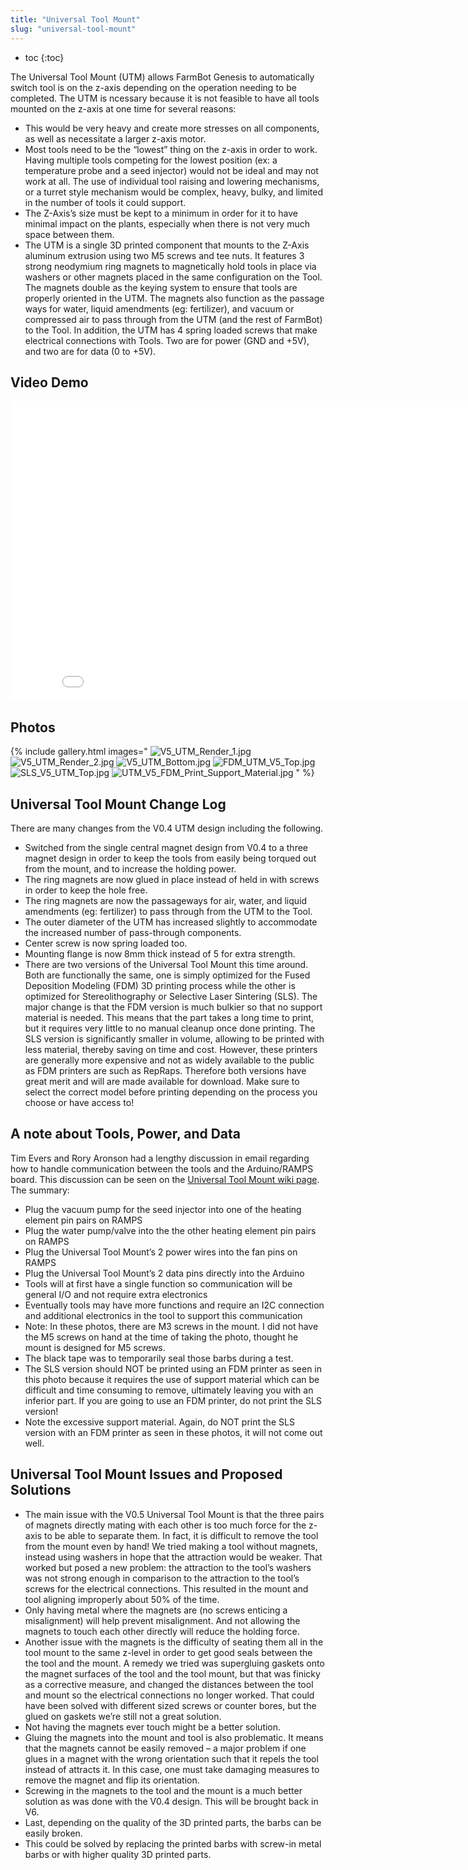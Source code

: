 ```yaml
---
title: "Universal Tool Mount"
slug: "universal-tool-mount"
---
```


* toc
{:toc}

The Universal Tool Mount (UTM) allows FarmBot Genesis to automatically switch tool is on the z-axis depending on the operation needing to be completed. The UTM is ncessary because it is not feasible to have all tools mounted on the z-axis at one time for several reasons:

  * This would be very heavy and create more stresses on all components, as well as necessitate a larger z-axis motor.
  * Most tools need to be the “lowest” thing on the z-axis in order to work. Having multiple tools competing for the lowest position (ex: a temperature probe and a seed injector) would not be ideal and may not work at all. The use of individual tool raising and lowering mechanisms, or a turret style mechanism would be complex, heavy, bulky, and limited in the number of tools it could support.
  * The Z-Axis’s size must be kept to a minimum in order for it to have minimal impact on the plants, especially when there is not very much space between them.
  * The UTM is a single 3D printed component that mounts to the Z-Axis aluminum extrusion using two M5 screws and tee nuts. It features 3 strong neodymium ring magnets to magnetically hold tools in place via washers or other magnets placed in the same configuration on the Tool. The magnets double as the keying system to ensure that tools are properly oriented in the UTM. The magnets also function as the passage ways for water, liquid amendments (eg: fertilizer), and vacuum or compressed air to pass through from the UTM (and the rest of FarmBot) to the Tool. In addition, the UTM has 4 spring loaded screws that make electrical connections with Tools. Two are for power (GND and +5V), and two are for data (0 to +5V).

## Video Demo

<iframe class="embedly-embed" src="//cdn.embedly.com/widgets/media.html?src=https%3A%2F%2Fwww.youtube.com%2Fembed%2FJIVe0dvgx6w%3Ffeature%3Doembed&url=https%3A%2F%2Fwww.youtube.com%2Fwatch%3Fv%3DJIVe0dvgx6w%26feature%3Dyoutu.be&image=https%3A%2F%2Fi.ytimg.com%2Fvi%2FJIVe0dvgx6w%2Fhqdefault.jpg&key=02466f963b9b4bb8845a05b53d3235d7&type=text%2Fhtml&schema=youtube" width="854" height="480" scrolling="no" frameborder="0" allowfullscreen></iframe>

## Photos

{% include gallery.html images="
![V5_UTM_Render_1.jpg](_images/V5_UTM_Render_1.jpg)
![V5_UTM_Render_2.jpg](_images/V5_UTM_Render_2.jpg)
![V5_UTM_Bottom.jpg](_images/V5_UTM_Bottom.jpg)
![FDM_UTM_V5_Top.jpg](_images/FDM_UTM_V5_Top.jpg)
![SLS_V5_UTM_Top.jpg](_images/SLS_V5_UTM_Top.jpg)
![UTM_V5_FDM_Print_Support_Material.jpg](_images/UTM_V5_FDM_Print_Support_Material.jpg)
" %}

## Universal Tool Mount Change Log
There are many changes from the V0.4 UTM design including the following.

  * Switched from the single central magnet design from V0.4 to a three magnet design in order to keep the tools from easily being torqued out from the mount, and to increase the holding power.
  * The ring magnets are now glued in place instead of held in with screws in order to keep the hole free.
  * The ring magnets are now the passageways for air, water, and liquid amendments (eg: fertilizer) to pass through from the UTM to the Tool.
  * The outer diameter of the UTM has increased slightly to accommodate the increased number of pass-through components.
  * Center screw is now spring loaded too.
  * Mounting flange is now 8mm thick instead of 5 for extra strength.
  * There are two versions of the Universal Tool Mount this time around. Both are functionally the same, one is simply optimized for the Fused Deposition Modeling (FDM) 3D printing process while the other is optimized for Stereolithography or Selective Laser Sintering (SLS). The major change is that the FDM version is much bulkier so that no support material is needed. This means that the part takes a long time to print, but it requires very little to no manual cleanup once done printing. The SLS version is significantly smaller in volume, allowing to be printed with less material, thereby saving on time and cost. However, these printers are generally more expensive and not as widely available to the public as FDM printers are such as RepRaps. Therefore both versions have great merit and will are made available for download. Make sure to select the correct model before printing depending on the process you choose or have access to!

## A note about Tools, Power, and Data
Tim Evers and Rory Aronson had a lengthy discussion in email regarding how to handle communication between the tools and the Arduino/RAMPS board. This discussion can be seen on the [Universal Tool Mount wiki page](http://wiki.farmbot.cc/wiki/Universal_Tool_Mount). The summary:

  * Plug the vacuum pump for the seed injector into one of the heating element pin pairs on RAMPS
  * Plug the water pump/valve into the the other heating element pin pairs on RAMPS
  * Plug the Universal Tool Mount’s 2 power wires into the fan pins on RAMPS
  * Plug the Universal Tool Mount’s 2 data pins directly into the Arduino
  * Tools will at first have a single function so communication will be general I/O and not require extra electronics
  * Eventually tools may have more functions and require an I2C connection and additional electronics in the tool to support this communication
  * Note: In these photos, there are M3 screws in the mount. I did not have the M5 screws on hand at the time of taking the photo, thought he mount is designed for M5 screws.
  * The black tape was to temporarily seal those barbs during a test.
  * The SLS version should NOT be printed using an FDM printer as seen in this photo because it requires the use of support material which can be difficult and time consuming to remove, ultimately leaving you with an inferior part. If you are going to use an FDM printer, do not print the SLS version!
  * Note the excessive support material. Again, do NOT print the SLS version with an FDM printer as seen in these photos, it will not come out well.


## Universal Tool Mount Issues and Proposed Solutions
  * The main issue with the V0.5 Universal Tool Mount is that the three pairs of magnets directly mating with each other is too much force for the z-axis to be able to separate them. In fact, it is difficult to remove the tool from the mount even by hand! We tried making a tool without magnets, instead using washers in hope that the attraction would be weaker. That worked but posed a new problem: the attraction to the tool’s washers was not strong enough in comparison to the attraction to the tool’s screws for the electrical connections. This resulted in the mount and tool aligning improperly about 50% of the time.
  * Only having metal where the magnets are (no screws enticing a misalignment) will help prevent misalignment. And not allowing the magnets to touch each other directly will reduce the holding force.
  * Another issue with the magnets is the difficulty of seating them all in the tool mount to the same z-level in order to get good seals between the the tool and the mount. A remedy we tried was supergluing gaskets onto the magnet surfaces of the tool and the tool mount, but that was finicky as a corrective measure, and changed the distances between the tool and mount so the electrical connections no longer worked. That could have been solved with different sized screws or counter bores, but the glued on gaskets we’re still not a great solution.
  * Not having the magnets ever touch might be a better solution.
  * Gluing the magnets into the mount and tool is also problematic. It means that the magnets cannot be easily removed – a major problem if one glues in a magnet with the wrong orientation such that it repels the tool instead of attracts it. In this case, one must take damaging measures to remove the magnet and flip its orientation.
  * Screwing in the magnets to the tool and the mount is a much better solution as was done with the V0.4 design. This will be brought back in V6.
  * Last, depending on the quality of the 3D printed parts, the barbs can be easily broken.
  * This could be solved by replacing the printed barbs with screw-in metal barbs or with higher quality 3D printed parts.
